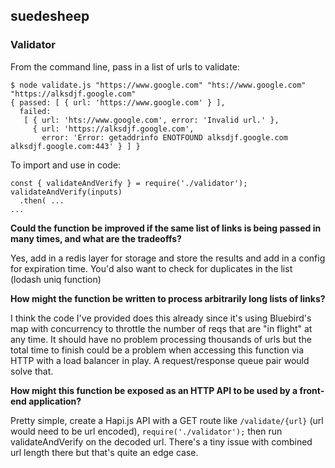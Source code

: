 ## suedesheep

### Validator

From the command line, pass in a list of urls to validate:

```
$ node validate.js "https://www.google.com" "hts://www.google.com"  "https://alksdjf.google.com"
{ passed: [ { url: 'https://www.google.com' } ],
  failed:
   [ { url: 'hts://www.google.com', error: 'Invalid url.' },
     { url: 'https://alksdjf.google.com',
       error: 'Error: getaddrinfo ENOTFOUND alksdjf.google.com alksdjf.google.com:443' } ] }
```

To import and use in code:

```
const { validateAndVerify } = require('./validator');
validateAndVerify(inputs)
  .then( ...
...
```

**Could the function be improved if the same list of links is being passed in many times, and what are the tradeoffs?**

Yes, add in a redis layer for storage and store the results and add in a config for expiration time. You'd also want to check for duplicates in the list (lodash uniq function)

**How might the function be written to process arbitrarily long lists of links?**

I think the code I've provided does this already since it's using Bluebird's map with concurrency to throttle the number of reqs that are "in flight" at any time. It should have no problem processing thousands of urls but the total time to finish could be a problem when accessing this function via HTTP with a load balancer in play. A request/response queue pair would solve that.


**How might this function be exposed as an HTTP API to be used by a front-end application?**

Pretty simple, create a Hapi.js API with a GET route like `/validate/{url}` (url would need to be url encoded),  `require('./validator');` then run validateAndVerify on the decoded url. There's a tiny issue with combined url length there but that's quite an edge case.
